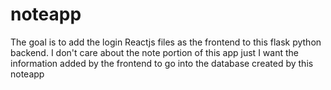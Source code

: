 # noteapp
The goal is to add the login Reactjs files as the frontend to this flask python backend. I don't care about the note portion of this app just I want the information added by the frontend to go into the database created by this noteapp 
